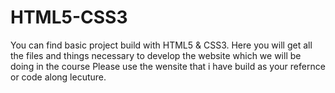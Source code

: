 # HTML5-CSS3
You can find basic project build with HTML5 & CSS3. 
Here you will get all the files and things necessary to develop the website which we will be doing in the course
Please use the wensite that i have build as your refernce or code along lecuture.
